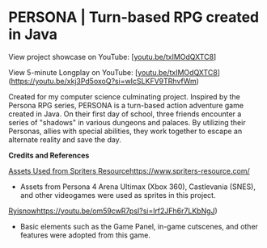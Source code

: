 # PERSONA | Turn-based RPG created in Java

View project showcase on YouTube:
[[youtu.be/txIMOdQXTC8](https://youtu.be/xkj3Pd5oxoQ?si=OxKgb5TambtqtXLu)]


View 5-minute Longplay on YouTube:
[[youtu.be/txIMOdQXTC8](https://www.youtube.com/watch?v=txIMOdQXTC8)](https://youtu.be/xkj3Pd5oxoQ?si=wIcSLKFV9TRhvfWm)



Created for my computer science culminating project. 
Inspired by the Persona RPG series, PERSONA is a turn-based action adventure game created in Java. 
On their first day of school, three friends encounter a series of "shadows" in various dungeons and palaces. By utilizing their Personas, allies with special abilities, they
work together to escape an alternate reality and save the day.




**Credits and References**

[Assets Used from Spriters Resource](https://www.spriters-resource.com/)https://www.spriters-resource.com/
- Assets from Persona 4 Arena Ultimax (Xbox 360), Castlevania (SNES), and other videogames were used as sprites in this project.



[Ryisnow](https://youtu.be/om59cwR7psI?si=lrf2JFh6r7LKbNgJ)https://youtu.be/om59cwR7psI?si=lrf2JFh6r7LKbNgJ) 
- Basic elements such as the Game Panel, in-game cutscenes, and other features were adopted from this game.
